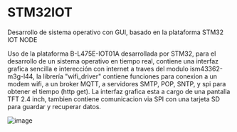 # STM32IOT
Desarrollo de sistema operativo con GUI, basado en la plataforma STM32 IOT NODE


Uso de la plataforma B-L475E-IOT01A desarrollada por STM32, para el desarrollo de un sistema operativo en tiempo real, contiene una interfaz grafica sencilla e interección
con internet a traves del modulo ism43362-m3g-l44, la librería "wifi_driver" contiene funciones para conexion a un modem wifi, a un broker MQTT, a servidores SMTP, POP, SNTP, y spi
para obtener el tiempo (http get). La interfaz grafica esta a cargo de una pantalla TFT 2.4 inch, tambien contiene comunicacion via SPI con una tarjeta SD para guardar y recuperar
datos.

![image](https://user-images.githubusercontent.com/52707509/153318496-d7be5f19-b12f-40ee-8472-0921e624b501.png)
